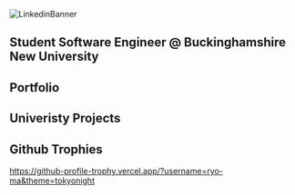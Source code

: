 ![LinkedinBanner](https://github.com/OxheiCodes/OxheiCodes/assets/162317835/d5432818-de78-4407-82e7-f0a60c7e9579)

## Student Software Engineer @ Buckinghamshire New University
## Portfolio 
## Univeristy Projects 

## Github Trophies 
https://github-profile-trophy.vercel.app/?username=ryo-ma&theme=tokyonight




